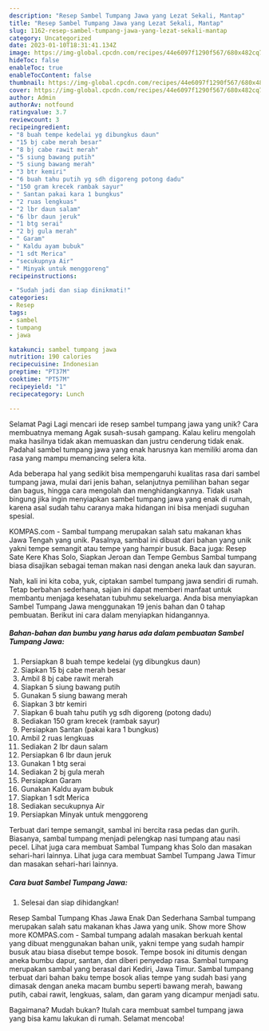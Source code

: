 ```yaml
---
description: "Resep Sambel Tumpang Jawa yang Lezat Sekali, Mantap"
title: "Resep Sambel Tumpang Jawa yang Lezat Sekali, Mantap"
slug: 1162-resep-sambel-tumpang-jawa-yang-lezat-sekali-mantap
category: Uncategorized
date: 2023-01-10T18:31:41.134Z
image: https://img-global.cpcdn.com/recipes/44e6097f1290f567/680x482cq70/sambel-tumpang-jawa-foto-resep-utama.jpg
hideToc: false
enableToc: true
enableTocContent: false
thumbnail: https://img-global.cpcdn.com/recipes/44e6097f1290f567/680x482cq70/sambel-tumpang-jawa-foto-resep-utama.jpg
cover: https://img-global.cpcdn.com/recipes/44e6097f1290f567/680x482cq70/sambel-tumpang-jawa-foto-resep-utama.jpg
author: Admin
authorAv: notfound
ratingvalue: 3.7
reviewcount: 3
recipeingredient:
- "8 buah tempe kedelai yg dibungkus daun"
- "15 bj cabe merah besar"
- "8 bj cabe rawit merah"
- "5 siung bawang putih"
- "5 siung bawang merah"
- "3 btr kemiri"
- "6 buah tahu putih yg sdh digoreng potong dadu"
- "150 gram krecek rambak sayur"
- " Santan pakai kara 1 bungkus"
- "2 ruas lengkuas"
- "2 lbr daun salam"
- "6 lbr daun jeruk"
- "1 btg serai"
- "2 bj gula merah"
- " Garam"
- " Kaldu ayam bubuk"
- "1 sdt Merica"
- "secukupnya Air"
- " Minyak untuk menggoreng"
recipeinstructions:

- "Sudah jadi dan siap dinikmati!"
categories:
- Resep
tags:
- sambel
- tumpang
- jawa

katakunci: sambel tumpang jawa 
nutrition: 190 calories
recipecuisine: Indonesian
preptime: "PT37M"
cooktime: "PT57M"
recipeyield: "1"
recipecategory: Lunch

---
```



Selamat Pagi Lagi mencari ide resep sambel tumpang jawa yang unik? Cara membuatnya memang Agak susah-susah gampang. Kalau keliru mengolah maka hasilnya tidak akan memuaskan dan justru cenderung tidak enak. Padahal sambel tumpang jawa yang enak harusnya kan memiliki aroma dan rasa yang mampu memancing selera kita.


Ada beberapa hal yang sedikit bisa mempengaruhi kualitas rasa dari sambel tumpang jawa, mulai dari jenis bahan, selanjutnya pemilihan bahan segar dan bagus, hingga cara mengolah dan menghidangkannya. Tidak usah bingung jika ingin menyiapkan sambel tumpang jawa yang enak di rumah, karena asal sudah tahu caranya maka hidangan ini bisa menjadi suguhan spesial.

KOMPAS.com - Sambal tumpang merupakan salah satu makanan khas Jawa Tengah yang unik. Pasalnya, sambal ini dibuat dari bahan yang unik yakni tempe semangit atau tempe yang hampir busuk. Baca juga: Resep Sate Kere Khas Solo, Siapkan Jeroan dan Tempe Gembus Sambal tumpang biasa disajikan sebagai teman makan nasi dengan aneka lauk dan sayuran.


Nah, kali ini kita coba, yuk, ciptakan sambel tumpang jawa sendiri di rumah. Tetap berbahan sederhana, sajian ini dapat memberi manfaat untuk membantu menjaga kesehatan tubuhmu sekeluarga. Anda bisa menyiapkan Sambel Tumpang Jawa menggunakan 19 jenis bahan dan 0 tahap pembuatan. Berikut ini cara dalam menyiapkan hidangannya.

<!--inarticleads1-->

##### Bahan-bahan dan bumbu yang harus ada dalam pembuatan Sambel Tumpang Jawa:

1. Persiapkan 8 buah tempe kedelai (yg dibungkus daun)
1. Siapkan 15 bj cabe merah besar
1. Ambil 8 bj cabe rawit merah
1. Siapkan 5 siung bawang putih
1. Gunakan 5 siung bawang merah
1. Siapkan 3 btr kemiri
1. Siapkan 6 buah tahu putih yg sdh digoreng (potong dadu)
1. Sediakan 150 gram krecek (rambak sayur)
1. Persiapkan  Santan (pakai kara 1 bungkus)
1. Ambil 2 ruas lengkuas
1. Sediakan 2 lbr daun salam
1. Persiapkan 6 lbr daun jeruk
1. Gunakan 1 btg serai
1. Sediakan 2 bj gula merah
1. Persiapkan  Garam
1. Gunakan  Kaldu ayam bubuk
1. Siapkan 1 sdt Merica
1. Sediakan secukupnya Air
1. Persiapkan  Minyak untuk menggoreng


Terbuat dari tempe semangit, sambal ini bercita rasa pedas dan gurih. Biasanya, sambal tumpang menjadi pelengkap nasi tumpang atau nasi pecel. Lihat juga cara membuat Sambal Tumpang khas Solo dan masakan sehari-hari lainnya. Lihat juga cara membuat Sambel Tumpang Jawa Timur dan masakan sehari-hari lainnya. 

<!--inarticleads2-->

##### Cara buat Sambel Tumpang Jawa:


1. Selesai dan siap dihidangkan!

Resep Sambal Tumpang Khas Jawa Enak Dan Sederhana Sambal tumpang merupakan salah satu makanan khas Jawa yang unik. Show more Show more KOMPAS.com - Sambal tumpang adalah masakan berkuah kental yang dibuat menggunakan bahan unik, yakni tempe yang sudah hampir busuk atau biasa disebut tempe bosok. Tempe bosok ini ditumis dengan aneka bumbu dapur, santan, dan diberi penyedap rasa. Sambal tumpang merupakan sambal yang berasal dari Kediri, Jawa Timur. Sambal tumpang terbuat dari bahan baku tempe bosok alias tempe yang sudah basi yang dimasak dengan aneka macam bumbu seperti bawang merah, bawang putih, cabai rawit, lengkuas, salam, dan garam yang dicampur menjadi satu. 

Bagaimana? Mudah bukan? Itulah cara membuat sambel tumpang jawa yang bisa kamu lakukan di rumah. Selamat mencoba!
